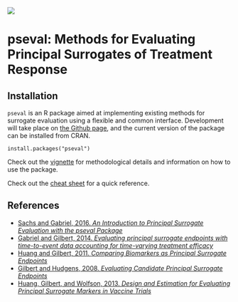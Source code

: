 [![](http://cranlogs.r-pkg.org/badges/pseval)](https://CRAN.R-project.org/package=pseval)

# pseval: Methods for Evaluating Principal Surrogates of Treatment Response

## Installation

`pseval` is an R package aimed at implementing existing methods for surrogate evaluation using a flexible and common interface. Development will take place  on [the Github page](https://github.com/sachsmc/pseval), and the current version of the package can be installed from CRAN. 

```
install.packages("pseval")
```

Check out the [vignette](https://sachsmc.github.io/pseval/) for methodological details and information on how to use the package.

Check out the [cheat sheet](https://sachsmc.github.io/pseval-course/pseval-cheatsheet.pdf) for a quick reference. 

## References

- [Sachs and Gabriel, 2016. _An Introduction to Principal Surrogate Evaluation with the pseval Package_](https://doi.org/10.32614/RJ-2016-046)
- [Gabriel and Gilbert, 2014. _Evaluating principal surrogate endpoints with time-to-event data accounting for time-varying treatment efficacy_](https://doi.org/10.1093/biostatistics/kxt055)
- [Huang and Gilbert, 2011. _Comparing Biomarkers as Principal Surrogate Endpoints_](https://onlinelibrary.wiley.com/doi/full/10.1111/j.1541-0420.2011.01603.x)
- [Gilbert and Hudgens, 2008. _Evaluating Candidate Principal Surrogate Endpoints_](https://onlinelibrary.wiley.com/doi/10.1111/j.1541-0420.2008.01014.x/full)
- [Huang, Gilbert, and Wolfson, 2013. _Design and Estimation for Evaluating Principal Surrogate Markers in Vaccine Trials_](https://onlinelibrary.wiley.com/doi/full/10.1111/biom.12014)
